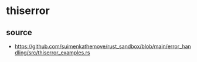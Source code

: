# thiserror

## source

- <https://github.com/suimenkathemove/rust_sandbox/blob/main/error_handling/src/thiserror_examples.rs>

